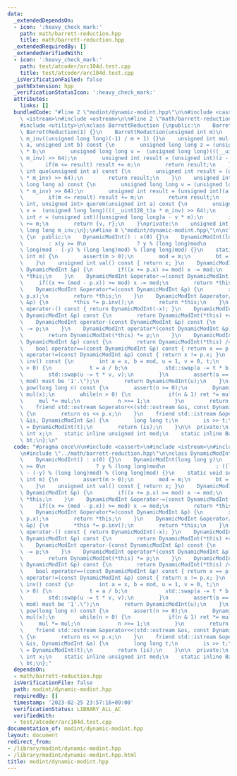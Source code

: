 ```yaml
---
data:
  _extendedDependsOn:
  - icon: ':heavy_check_mark:'
    path: math/barrett-reduction.hpp
    title: math/barrett-reduction.hpp
  _extendedRequiredBy: []
  _extendedVerifiedWith:
  - icon: ':heavy_check_mark:'
    path: test/atcoder/arc104d.test.cpp
    title: test/atcoder/arc104d.test.cpp
  _isVerificationFailed: false
  _pathExtension: hpp
  _verificationStatusIcon: ':heavy_check_mark:'
  attributes:
    links: []
  bundledCode: "#line 2 \"modint/dynamic-modint.hpp\"\n\n#include <cassert>\n#include\
    \ <istream>\n#include <ostream>\n\n#line 2 \"math/barrett-reduction.hpp\"\n\n\
    #include <utility>\n\nclass BarrettReduction {\npublic:\n    BarrettReduction():\
    \ BarrettReduction(1) {}\n    BarrettReduction(unsigned int m)\n        : m(m),\
    \ m_inv((unsigned long long)(-1) / m + 1) {}\n    unsigned int mul(unsigned int\
    \ a, unsigned int b) const {\n        unsigned long long z = (unsigned long long)a\
    \ * b;\n        unsigned long long v =  (unsigned long long)(((__uint128_t)z *\
    \ m_inv) >> 64);\n        unsigned int result = (unsigned int)(z - v * m);\n \
    \       if(m <= result) result += m;\n        return result;\n    }\n    unsigned\
    \ int quo(unsigned int a) const {\n        unsigned int result = (unsigned int)(((__uint128_t)a\
    \ * m_inv) >> 64);\n        return result;\n    }\n    unsigned int rem(unsigned\
    \ long long a) const {\n        unsigned long long v = (unsigned long long)(((__uint128_t)a\
    \ * m_inv) >> 64);\n        unsigned int result = (unsigned int)(a - v * m);\n\
    \        if(m <= result) result += m;\n        return result;\n    }\n    std::pair<unsigned\
    \ int, unsigned int> quorem(unsigned int a) const {\n        unsigned long long\
    \ v =  (unsigned long long)(((__uint128_t)a * m_inv) >> 64);\n        unsigned\
    \ int r = (unsigned int)((unsigned long long)a - v * m);\n        if(m <= r) r\
    \ += m;\n        return {v, r};\n    }\nprivate:\n    unsigned int m;\n    unsigned\
    \ long long m_inv;\n};\n#line 8 \"modint/dynamic-modint.hpp\"\n\nclass DynamicModInt\
    \ {\n  public:\n    DynamicModInt() : x(0) {}\n    DynamicModInt(long long y)\n\
    \        : x(y >= 0\n                ? y % (long long)mod\n                : ((long\
    \ long)mod - (-y) % (long long)mod) % (long long)mod) {}\n    static void set_mod(unsigned\
    \ int m) {\n        assert(m > 0);\n        mod = m;\n        bt = BarrettReduction(m);\n\
    \    }\n    unsigned int val() const { return x; }\n    DynamicModInt &operator+=(const\
    \ DynamicModInt &p) {\n        if((x += p.x) >= mod) x -= mod;\n        return\
    \ *this;\n    }\n    DynamicModInt &operator-=(const DynamicModInt &p) {\n   \
    \     if((x += (mod - p.x)) >= mod) x -= mod;\n        return *this;\n    }\n\
    \    DynamicModInt &operator*=(const DynamicModInt &p) {\n        x = bt.mul(x,\
    \ p.x);\n        return *this;\n    }\n    DynamicModInt &operator/=(const DynamicModInt\
    \ &p) {\n        *this *= p.inv();\n        return *this;\n    }\n    DynamicModInt\
    \ operator-() const { return DynamicModInt(-x); }\n    DynamicModInt operator+(const\
    \ DynamicModInt &p) const {\n        return DynamicModInt(*this) += p;\n    }\n\
    \    DynamicModInt operator-(const DynamicModInt &p) const {\n        return DynamicModInt(*this)\
    \ -= p;\n    }\n    DynamicModInt operator*(const DynamicModInt &p) const {\n\
    \        return DynamicModInt(*this) *= p;\n    }\n    DynamicModInt operator/(const\
    \ DynamicModInt &p) const {\n        return DynamicModInt(*this) /= p;\n    }\n\
    \    bool operator==(const DynamicModInt &p) const { return x == p.x; }\n    bool\
    \ operator!=(const DynamicModInt &p) const { return x != p.x; }\n    DynamicModInt\
    \ inv() const {\n        int a = x, b = mod, u = 1, v = 0, t;\n        while(b\
    \ > 0) {\n            t = a / b;\n            std::swap(a -= t * b, b);\n    \
    \        std::swap(u -= t * v, v);\n        }\n        assert(a == 1 && \"gcd(x,\
    \ mod) must be '1'.\");\n        return DynamicModInt(u);\n    }\n    DynamicModInt\
    \ pow(long long n) const {\n        assert(n >= 0);\n        DynamicModInt ret(1),\
    \ mul(x);\n        while(n > 0) {\n            if(n & 1) ret *= mul;\n       \
    \     mul *= mul;\n            n >>= 1;\n        }\n        return ret;\n    }\n\
    \    friend std::ostream &operator<<(std::ostream &os, const DynamicModInt &p)\
    \ {\n        return os << p.x;\n    }\n    friend std::istream &operator>>(std::istream\
    \ &is, DynamicModInt &a) {\n        long long t;\n        is >> t;\n        a\
    \ = DynamicModInt(t);\n        return (is);\n    }\n\n  private:\n    unsigned\
    \ int x;\n    static inline unsigned int mod;\n    static inline BarrettReduction\
    \ bt;\n};\n"
  code: "#pragma once\n\n#include <cassert>\n#include <istream>\n#include <ostream>\n\
    \n#include \"../math/barrett-reduction.hpp\"\n\nclass DynamicModInt {\n  public:\n\
    \    DynamicModInt() : x(0) {}\n    DynamicModInt(long long y)\n        : x(y\
    \ >= 0\n                ? y % (long long)mod\n                : ((long long)mod\
    \ - (-y) % (long long)mod) % (long long)mod) {}\n    static void set_mod(unsigned\
    \ int m) {\n        assert(m > 0);\n        mod = m;\n        bt = BarrettReduction(m);\n\
    \    }\n    unsigned int val() const { return x; }\n    DynamicModInt &operator+=(const\
    \ DynamicModInt &p) {\n        if((x += p.x) >= mod) x -= mod;\n        return\
    \ *this;\n    }\n    DynamicModInt &operator-=(const DynamicModInt &p) {\n   \
    \     if((x += (mod - p.x)) >= mod) x -= mod;\n        return *this;\n    }\n\
    \    DynamicModInt &operator*=(const DynamicModInt &p) {\n        x = bt.mul(x,\
    \ p.x);\n        return *this;\n    }\n    DynamicModInt &operator/=(const DynamicModInt\
    \ &p) {\n        *this *= p.inv();\n        return *this;\n    }\n    DynamicModInt\
    \ operator-() const { return DynamicModInt(-x); }\n    DynamicModInt operator+(const\
    \ DynamicModInt &p) const {\n        return DynamicModInt(*this) += p;\n    }\n\
    \    DynamicModInt operator-(const DynamicModInt &p) const {\n        return DynamicModInt(*this)\
    \ -= p;\n    }\n    DynamicModInt operator*(const DynamicModInt &p) const {\n\
    \        return DynamicModInt(*this) *= p;\n    }\n    DynamicModInt operator/(const\
    \ DynamicModInt &p) const {\n        return DynamicModInt(*this) /= p;\n    }\n\
    \    bool operator==(const DynamicModInt &p) const { return x == p.x; }\n    bool\
    \ operator!=(const DynamicModInt &p) const { return x != p.x; }\n    DynamicModInt\
    \ inv() const {\n        int a = x, b = mod, u = 1, v = 0, t;\n        while(b\
    \ > 0) {\n            t = a / b;\n            std::swap(a -= t * b, b);\n    \
    \        std::swap(u -= t * v, v);\n        }\n        assert(a == 1 && \"gcd(x,\
    \ mod) must be '1'.\");\n        return DynamicModInt(u);\n    }\n    DynamicModInt\
    \ pow(long long n) const {\n        assert(n >= 0);\n        DynamicModInt ret(1),\
    \ mul(x);\n        while(n > 0) {\n            if(n & 1) ret *= mul;\n       \
    \     mul *= mul;\n            n >>= 1;\n        }\n        return ret;\n    }\n\
    \    friend std::ostream &operator<<(std::ostream &os, const DynamicModInt &p)\
    \ {\n        return os << p.x;\n    }\n    friend std::istream &operator>>(std::istream\
    \ &is, DynamicModInt &a) {\n        long long t;\n        is >> t;\n        a\
    \ = DynamicModInt(t);\n        return (is);\n    }\n\n  private:\n    unsigned\
    \ int x;\n    static inline unsigned int mod;\n    static inline BarrettReduction\
    \ bt;\n};"
  dependsOn:
  - math/barrett-reduction.hpp
  isVerificationFile: false
  path: modint/dynamic-modint.hpp
  requiredBy: []
  timestamp: '2023-02-25 23:57:16+09:00'
  verificationStatus: LIBRARY_ALL_AC
  verifiedWith:
  - test/atcoder/arc104d.test.cpp
documentation_of: modint/dynamic-modint.hpp
layout: document
redirect_from:
- /library/modint/dynamic-modint.hpp
- /library/modint/dynamic-modint.hpp.html
title: modint/dynamic-modint.hpp
---
```

